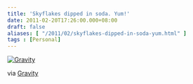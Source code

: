 ```yaml
---
title: 'Skyflakes dipped in soda. Yum!'
date: 2011-02-20T17:26:00.000+08:00
draft: false
aliases: [ "/2011/02/skyflakes-dipped-in-soda-yum.html" ]
tags : [Personal]
---
```


[![Gravity](http://jon.doblados.net/wp-content/uploads/2011/02/Gravity1.jpg.scaled10001-300x225.jpg)](http://jon.doblados.net/wp-content/uploads/2011/02/Gravity1.jpg.scaled10001.jpg)

  

via [Gravity](http://mobileways.de/gravity)